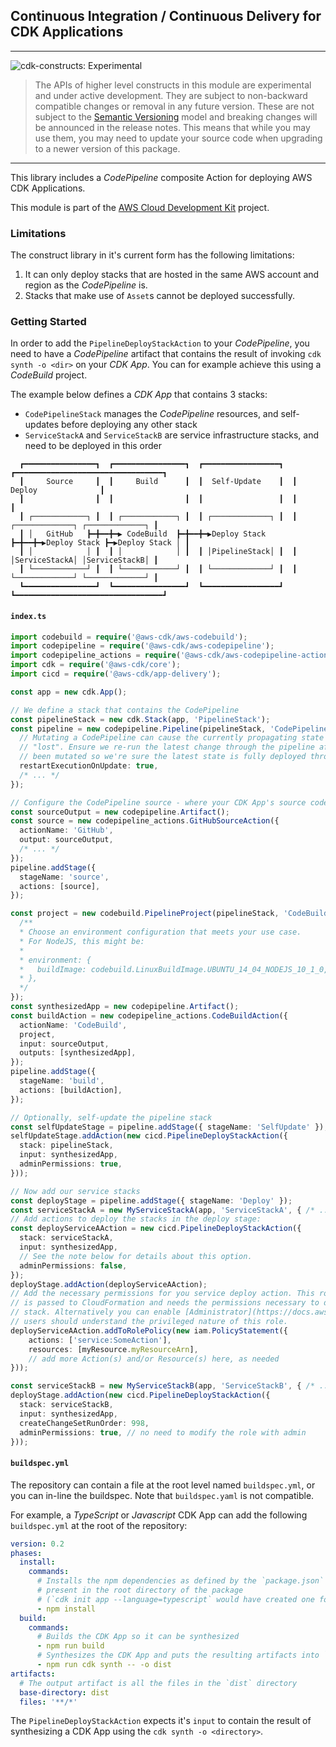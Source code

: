 ## Continuous Integration / Continuous Delivery for CDK Applications
<!--BEGIN STABILITY BANNER-->

---

![cdk-constructs: Experimental](https://img.shields.io/badge/cdk--constructs-experimental-important.svg?style=for-the-badge)

> The APIs of higher level constructs in this module are experimental and under active development. They are subject to non-backward compatible changes or removal in any future version. These are not subject to the [Semantic Versioning](https://semver.org/) model and breaking changes will be announced in the release notes. This means that while you may use them, you may need to update your source code when upgrading to a newer version of this package.

---
<!--END STABILITY BANNER-->

This library includes a *CodePipeline* composite Action for deploying AWS CDK Applications.

This module is part of the [AWS Cloud Development Kit](https://github.com/aws/aws-cdk) project.

### Limitations
The construct library in it's current form has the following limitations:
1. It can only deploy stacks that are hosted in the same AWS account and region as the *CodePipeline* is.
2. Stacks that make use of `Asset`s cannot be deployed successfully.

### Getting Started
In order to add the `PipelineDeployStackAction` to your *CodePipeline*, you need to have a *CodePipeline* artifact that
contains the result of invoking `cdk synth -o <dir>` on your *CDK App*. You can for example achieve this using a
*CodeBuild* project.

The example below defines a *CDK App* that contains 3 stacks:
* `CodePipelineStack` manages the *CodePipeline* resources, and self-updates before deploying any other stack
* `ServiceStackA` and `ServiceStackB` are service infrastructure stacks, and need to be deployed in this order

```
  ┏━━━━━━━━━━━━━━━━┓  ┏━━━━━━━━━━━━━━━━┓  ┏━━━━━━━━━━━━━━━━━┓  ┏━━━━━━━━━━━━━━━━━━━━━━━━━━━━━━━━━┓
  ┃     Source     ┃  ┃     Build      ┃  ┃  Self-Update    ┃  ┃             Deploy              ┃
  ┃                ┃  ┃                ┃  ┃                 ┃  ┃                                 ┃
  ┃ ┌────────────┐ ┃  ┃ ┌────────────┐ ┃  ┃ ┌─────────────┐ ┃  ┃ ┌─────────────┐ ┌─────────────┐ ┃
  ┃ │   GitHub   ┣━╋━━╋━▶ CodeBuild  ┣━╋━━╋━▶Deploy Stack ┣━╋━━╋━▶Deploy Stack ┣━▶Deploy Stack │ ┃
  ┃ │            │ ┃  ┃ │            │ ┃  ┃ │PipelineStack│ ┃  ┃ │ServiceStackA│ │ServiceStackB│ ┃
  ┃ └────────────┘ ┃  ┃ └────────────┘ ┃  ┃ └─────────────┘ ┃  ┃ └─────────────┘ └─────────────┘ ┃
  ┗━━━━━━━━━━━━━━━━┛  ┗━━━━━━━━━━━━━━━━┛  ┗━━━━━━━━━━━━━━━━━┛  ┗━━━━━━━━━━━━━━━━━━━━━━━━━━━━━━━━━┛
```

#### `index.ts`

```typescript
import codebuild = require('@aws-cdk/aws-codebuild');
import codepipeline = require('@aws-cdk/aws-codepipeline');
import codepipeline_actions = require('@aws-cdk/aws-codepipeline-actions');
import cdk = require('@aws-cdk/core');
import cicd = require('@aws-cdk/app-delivery');

const app = new cdk.App();

// We define a stack that contains the CodePipeline
const pipelineStack = new cdk.Stack(app, 'PipelineStack');
const pipeline = new codepipeline.Pipeline(pipelineStack, 'CodePipeline', {
  // Mutating a CodePipeline can cause the currently propagating state to be
  // "lost". Ensure we re-run the latest change through the pipeline after it's
  // been mutated so we're sure the latest state is fully deployed through.
  restartExecutionOnUpdate: true,
  /* ... */
});

// Configure the CodePipeline source - where your CDK App's source code is hosted
const sourceOutput = new codepipeline.Artifact();
const source = new codepipeline_actions.GitHubSourceAction({
  actionName: 'GitHub',
  output: sourceOutput,
  /* ... */
});
pipeline.addStage({
  stageName: 'source',
  actions: [source],
});

const project = new codebuild.PipelineProject(pipelineStack, 'CodeBuild', {
  /**
  * Choose an environment configuration that meets your use case.
  * For NodeJS, this might be:
  *
  * environment: {
  *   buildImage: codebuild.LinuxBuildImage.UBUNTU_14_04_NODEJS_10_1_0,
  * },
  */
});
const synthesizedApp = new codepipeline.Artifact();
const buildAction = new codepipeline_actions.CodeBuildAction({
  actionName: 'CodeBuild',
  project,
  input: sourceOutput,
  outputs: [synthesizedApp],
});
pipeline.addStage({
  stageName: 'build',
  actions: [buildAction],
});

// Optionally, self-update the pipeline stack
const selfUpdateStage = pipeline.addStage({ stageName: 'SelfUpdate' });
selfUpdateStage.addAction(new cicd.PipelineDeployStackAction({
  stack: pipelineStack,
  input: synthesizedApp,
  adminPermissions: true,
}));

// Now add our service stacks
const deployStage = pipeline.addStage({ stageName: 'Deploy' });
const serviceStackA = new MyServiceStackA(app, 'ServiceStackA', { /* ... */ });
// Add actions to deploy the stacks in the deploy stage:
const deployServiceAAction = new cicd.PipelineDeployStackAction({
  stack: serviceStackA,
  input: synthesizedApp,
  // See the note below for details about this option.
  adminPermissions: false,
});
deployStage.addAction(deployServiceAAction);
// Add the necessary permissions for you service deploy action. This role is
// is passed to CloudFormation and needs the permissions necessary to deploy
// stack. Alternatively you can enable [Administrator](https://docs.aws.amazon.com/IAM/latest/UserGuide/access_policies_job-functions.html#jf_administrator) permissions above,
// users should understand the privileged nature of this role.
deployServiceAAction.addToRolePolicy(new iam.PolicyStatement({
    actions: ['service:SomeAction'],
    resources: [myResource.myResourceArn],
    // add more Action(s) and/or Resource(s) here, as needed
}));

const serviceStackB = new MyServiceStackB(app, 'ServiceStackB', { /* ... */ });
deployStage.addAction(new cicd.PipelineDeployStackAction({
  stack: serviceStackB,
  input: synthesizedApp,
  createChangeSetRunOrder: 998,
  adminPermissions: true, // no need to modify the role with admin
}));
```

#### `buildspec.yml`
The repository can contain a file at the root level named `buildspec.yml`, or
you can in-line the buildspec. Note that `buildspec.yaml` is not compatible.

For example, a *TypeScript* or *Javascript* CDK App can add the following `buildspec.yml`
at the root of the repository:

```yml
version: 0.2
phases:
  install:
    commands:
      # Installs the npm dependencies as defined by the `package.json` file
      # present in the root directory of the package
      # (`cdk init app --language=typescript` would have created one for you)
      - npm install
  build:
    commands:
      # Builds the CDK App so it can be synthesized
      - npm run build
      # Synthesizes the CDK App and puts the resulting artifacts into `dist`
      - npm run cdk synth -- -o dist
artifacts:
  # The output artifact is all the files in the `dist` directory
  base-directory: dist
  files: '**/*'
```

The `PipelineDeployStackAction` expects it's `input` to contain the result of
synthesizing a CDK App using the `cdk synth -o <directory>`.



